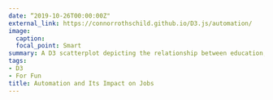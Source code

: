 ```yaml
---
date: “2019-10-26T00:00:00Z"
external_link: https://connorrothschild.github.io/D3.js/automation/
image:
  caption: 
  focal_point: Smart
summary: A D3 scatterplot depicting the relationship between education, income, and the likelihood of job loss.
tags:
- D3
- For Fun
title: Automation and Its Impact on Jobs
---
```

